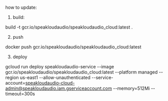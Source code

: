 how to update: 

1) build: 

build -t gcr.io/speakloudaudio/speakloudaudio_cloud:latest .

2) push

docker push gcr.io/speakloudaudio/speakloudaudio_cloud:latest

3) deploy

gcloud run deploy speakloudaudio-service   --image gcr.io/speakloudaudio/speakloudaudio_cloud:latest   --platform managed   --region us-east1   --allow-unauthenticated   --service-account=speakloudaudio-cloud-admin@speakloudaudio.iam.gserviceaccount.com   --memory=512Mi   --timeout=300s